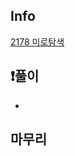 ## Info
<a href="https://www.acmicpc.net/problem/2178" rel="nofollow">2178 미로탐색 </a>

## ❗풀이
- 


## 마무리